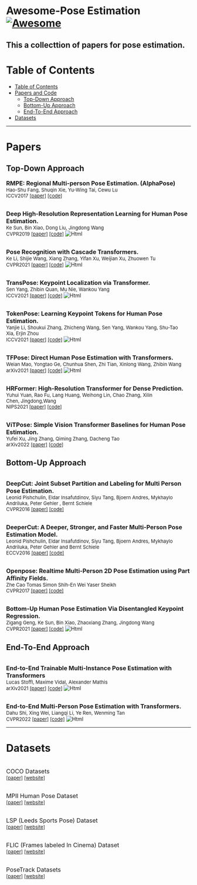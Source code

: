 # Awesome-Pose Estimation [![Awesome](https://cdn.rawgit.com/sindresorhus/awesome/d7305f38d29fed78fa85652e3a63e154dd8e8829/media/badge.svg)](https://github.com/asdf2kr/Awesome-PoseEstimation)
This a collecttion of papers for pose estimation.
<br>
---
# Table of Contents
- [Table of Contents](#Table-of-Contents)
- [Papers and Code](#Papers-and-Code)
  - [Top-Down Approach](#Top-Down-Approach)
  - [Bottom-Up Approach](#Bottom-Up-Approach)
  - [End-To-End Approach](#End-To-End-Approach)
- [Datasets](#Datasets)
---

# Papers
## Top-Down Approach
<font size=3><b>RMPE: Regional Multi-person Pose Estimation. (AlphaPose)</b></font>
<br> <font size=2>Hao-Shu Fang, Shuqin Xie, Yu-Wing Tai, Cewu Lu </font>
<br> <font size=2>ICCV2017 [[paper]](https://arxiv.org/abs/1612.00137) [[code]](https://github.com/MVIG-SJTU/RMPE)</font>

<br> <font size=3><b>Deep High-Resolution Representation Learning for Human Pose Estimation. </b></font>
<br> <font size=2>Ke Sun, Bin Xiao, Dong Liu, Jingdong Wang </font>
<br> <font size=2>CVPR2019 [[paper]](https://arxiv.org/abs/1902.09212) [[code]](https://github.com/leoxiaobin/deep-high-resolution-net.pytorch)</font> <img alt="Html" src ="https://img.shields.io/static/v1?label=&message=heatmap&color=blue"/>

<br> <font size=3><b>Pose Recognition with Cascade Transformers. </b></font>
<br> <font size=2>Ke Li, Shijie Wang, Xiang Zhang, Yifan Xu, Weijian Xu, Zhuowen Tu </font>
<br> <font size=2>CVPR2021 [[paper]](https://arxiv.org/abs/2104.06976) [[code]](https://github.com/mlpc-ucsd/PRTR)</font> <img alt="Html" src ="https://img.shields.io/static/v1?label=&message=regression&color=green"/>

<br> <font size=3><b>TransPose: Keypoint Localization via Transformer. </b></font>
<br> <font size=2>Sen Yang, Zhibin Quan, Mu Nie, Wankou Yang </font>
<br> <font size=2>ICCV2021 [[paper]](https://openaccess.thecvf.com/content/ICCV2021/papers/Yang_TransPose_Keypoint_Localization_via_Transformer_ICCV_2021_paper.pdf) [[code]](https://github.com/yangsenius/TransPose)</font> <img alt="Html" src ="https://img.shields.io/static/v1?label=&message=heatmap&color=blue"/>

<br> <font size=3><b>TokenPose: Learning Keypoint Tokens for Human Pose Estimation. </b></font>
<br> <font size=2>Yanjie Li, Shoukui Zhang, Zhicheng Wang, Sen Yang, Wankou Yang, Shu-Tao Xia, Erjin Zhou </font>
<br> <font size=2>ICCV2021 [[paper]](https://arxiv.org/pdf/2104.03516) [[code]]()</font> <img alt="Html" src ="https://img.shields.io/static/v1?label=&message=heatmap&color=blue"/>

<br> <font size=3><b>TFPose: Direct Human Pose Estimation with Transformers. </b></font>
<br> <font size=2>Weian Mao, Yongtao Ge, Chunhua Shen, Zhi Tian, Xinlong Wang, Zhibin Wang </font>
<br> <font size=2>arXiv2021 [[paper]](https://arxiv.org/abs/2103.15320) [[code]](https://github.com/aim-uofa/AdelaiDet/)</font> <img alt="Html" src ="https://img.shields.io/static/v1?label=&message=regression&color=green"/>

<br> <font size=3><b>HRFormer: High-Resolution Transformer for Dense Prediction. </b></font>
<br> <font size=2>Yuhui Yuan, Rao Fu, Lang Huang, Weihong Lin, Chao Zhang, Xilin Chen, Jingdong,Wang </font>
<br> <font size=2>NIPS2021 [[paper]](https://arxiv.org/abs/2110.09408) [[code]](https://github.com/HRNet/HRFormer)</font>

<br> <font size=3><b>ViTPose: Simple Vision Transformer Baselines for Human Pose Estimation. </b></font>
<br> <font size=2>Yufei Xu, Jing Zhang, Qiming Zhang, Dacheng Tao </font>
<br> <font size=2>arXiv2022 [[paper]]() [[code]](https://github.com/vitae-transformer/vitpose)</font>

## Bottom-Up Approach
<br> <font size=3><b>DeepCut: Joint Subset Partition and Labeling for Multi Person Pose Estimation. </b></font>
<br> <font size=2>Leonid Pishchulin, Eldar Insafutdinov, Siyu Tang, Bjoern Andres, Mykhaylo Andriluka, Peter Gehler , Bernt Schiele </font>
<br> <font size=2>CVPR2016 [[paper]](https://arxiv.org/abs/1511.06645) [[code]](https://github.com/eldar/deepcut)</font>

<br> <font size=3><b>DeeperCut: A Deeper, Stronger, and Faster Multi-Person Pose Estimation Model. </b></font>
<br> <font size=2>Leonid Pishchulin, Eldar Insafutdinov, Siyu Tang, Bjoern Andres, Mykhaylo Andriluka, Peter Gehler and Bernt Schiele </font>
<br> <font size=2>ECCV2016 [[paper]](https://arxiv.org/abs/1605.03170) [[code]](https://github.com/eldar/deepcut-cnn)</font>

<br> <font size=3><b>Openpose: Realtime Multi-Person 2D Pose Estimation using Part Affinity Fields. </b></font>
<br> <font size=2>Zhe Cao Tomas Simon Shih-En Wei Yaser Sheikh </font>
<br> <font size=2>CVPR2017 [[paper]](https://arxiv.org/abs/1812.08008) [[code]](https://github.com/CMU-Perceptual-Computing-Lab/openpose)</font>

<br> <font size=3><b>Bottom-Up Human Pose Estimation Via Disentangled Keypoint Regression. </b></font>
<br> <font size=2>Zigang Geng, Ke Sun, Bin Xiao, Zhaoxiang Zhang, Jingdong Wang </font>
<br> <font size=2>CVPR2021 [[paper]](https://arxiv.org/abs/2104.02300) [[code]](https://github.com/HRNet/DEKR)</font> <img alt="Html" src ="https://img.shields.io/static/v1?label=&message=heatmap&color=blue"/>

## End-To-End Approach
<br> <font size=3><b>End-to-End Trainable Multi-Instance Pose Estimation with Transformers </b></font>
<br> <font size=2>Lucas Stoffl, Maxime Vidal, Alexander Mathis </font>
<br> <font size=2>arXiv2021 [[paper]](https://arxiv.org/abs/2103.12115) [[code]]()</font> <img alt="Html" src ="https://img.shields.io/static/v1?label=&message=heatmap&color=blue"/>

<br> <font size=3><b>End-to-End Multi-Person Pose Estimation with Transformers. </b></font>
<br> <font size=2>Dahu Shi, Xing Wei, Liangqi Li, Ye Ren, Wenming Tan </font>
<br> <font size=2>CVPR2022 [[paper]](https://openaccess.thecvf.com/content/CVPR2022/papers/Shi_End-to-End_Multi-Person_Pose_Estimation_With_Transformers_CVPR_2022_paper.pdf) [[code]](https://github.com/hikvision-research/opera)</font> <img alt="Html" src ="https://img.shields.io/static/v1?label=&message=regression&color=green"/>


---
# Datasets
<br> <font size=3>COCO Datasets<b> </b></font>
<br> <font size=2>[[paper]](https://arxiv.org/abs/1405.0312) [[website]](https://cocodataset.org/#home)</font>

<br> <font size=3>MPII Human Pose Dataset<b> </b></font>
<br> <font size=2>[[paper]](http://human-pose.mpi-inf.mpg.de/contents/andriluka14cvpr.pdf) [[website]](http://human-pose.mpi-inf.mpg.de/)</font>

<br> <font size=3>LSP (Leeds Sports Pose) Dataset<b> </b></font>
<br> <font size=2>[[paper]]() [[website]](http://sam.johnson.io/research/lsp.html)</font>

<br> <font size=3>FLIC (Frames labeled In Cinema) Dataset<b> </b></font>
<br> <font size=2>[[paper]]() [[website]](https://bensapp.github.io/flic-dataset.html)</font>

<br> <font size=3>PoseTrack Datasets<b> </b></font>
<br> <font size=2>[[paper]]() [[website]](https://posetrack.net)</font>
